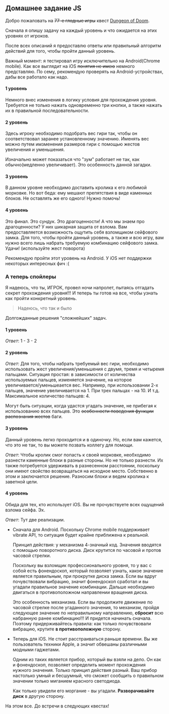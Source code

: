 ## Домашнее задание JS

Добро пожаловать на ~~77-е глодные игры~~ квеcт [Dungeon of Doom](http://artemluchin.github.io/ya-js-quest/).

Сначала я опишу задачу на каждый уровень и что ожидается на этих уровнях от игроков.

После всех описаний я предоставлю ответы или правильный алгоритм действий для того, чтобы пройти
данный уровень.

Важный момент: я тестировал игру исключительно на Android(Chrome mobile). Как все выглядит на iOS ~~понятия не имею~~ немного представляю.
По сему, рекомендую проверять на Android-устройствах, дабы все работало как надо.

#### 1 уровень

Немного внес изменения в логику условия для прохождения уровня. Требуется не только
нажать одновременно три кнопки, а также нажать их в правильной последовательности.


#### 2 уровень

Здесь игроку необходимо подобрать вес гири так, чтобы он соответствовал заранее установленному
значению. Именять вес можно путем имзменения размеров гири с помощью жестов увеличения и уменьшения.


Изначально может показаться что "зум" работает не так, как обычно(медленно увеличивает). Это особенность
данной загадки.


#### 3 уровень

В данном уровне необходимо доставить кролика к его любимой морковке. Но вот беда: ему
мешают препятствия в виде каменных блоков. Не оставлять же его одного! Нужно помочь!


#### 4 уровень

Это финал. Это сундук. Это драгоценности! А что мы знаем про драгоценности? У них шикарная защита от взлома.
Вам предоставляется возможность ощутить себя взломщиком сейфового замка. Для того, чтобы
пройти данный уровень, а также и всю игру, вам нужно всего лишь набрать требуемую комбинацию
сейфового замка. Удачи! (используйте жест поворота)

Рекомендую пройти этот уровень на Android. У iOS нет поддержки некоторых интересных фич :(


### А теперь спойлеры

Я надеюсь, что ты, ИГРОК, провел ночи напролет, пытаясь отгадать секрет прохождения уровня!!!
И теперь ты готов на все, чтобы узнать как пройти конкретный уровень.

> Надеюсь, что так и было

Долгожданные решения "сложнейших" задач.


#### 1 уровень

_Ответ_: 1 - 3 - 2


#### 2 уровень

_Ответ_: Для того, чтобы набрать требуемый вес гири, необходимо использовать жест увеличения/уменьшения с
двумя, тремя и четыремя пальцами. Ситуация простая: в зависимости от количества используемых пальцев, изменяется
значение, на которое увеличивается/уменьшеается вес. Например, при использовании 2-х пальцев, значение увеличивается на 1.
При трех пальцах - на 10. И т.д. Максимальное количество пальцев: 4.

Могут быть ситуации, когда удастся угадать значение, не прибегая к использованию всех пальцев. Это ~~особенности
поведения функции распознания жестов~~ баги.


#### 3 уровень

Данный уровень легко проходится и в одиночку. Но, если вам кажется, что это не так, то вы можете позвать коллегу
для помощи.

_Ответ_: Чтобы кролик смог попасть к своей морковке, необходимо разнести каменные блоки в разные стороны. Но не только разнести.
Их также потребуется удерживать в разнесенном расстоянии, поскольку они имеют свойство возвращаться на исходное место. 
Собственно в этом и заключается решение. Разносим блоки и ведем кролика к заветной цели.


#### 4 уровень

Обида для тех, кто использует iOS. Вы не прочувствуете всех ощущений взлома сейфа. Эх.

_Ответ_: Тут две реализации.

- Сначала для Android. Поскольку Chrome mobile поддерживает vibrate API, то ситуация будет крайне приближена к реальной.

  Принцип действия: у механизма 4-значный код. Значения вводятся с помощью поворотного диска. Диск крутится по часовой и протов часовой стрелки.
  
  Поскольку вы взломщик профессионального уровня, то у вас с собой есть фонендоскоп, который позволяет узнать, какое значение является правильным, при
  прокрутке диска замка. Если вы вдруг почувствовали вибрацию, значит фонендоскоп сработал и вы угадали правильное значение комбинации. Дальше необходимо
  двигаться в противоположном направлении вращения диска.
  
  Это особенность механизма. Если вы продолжите движение по часовой стрелке после угаданного значения, то механизм, пройдя следующее значение по неправильному
  направлению, **сбросит** всю набранную ранее комбинацию!!! И придется начинать сначала. Поэтому придерживайтесь правила: как только почувствовали вибрацию, крутите
  **в противоположную** сторону.
  
- Теперь для iOS. Не стоит расстраиваться раньше времени. Вы же пользователь техники Apple, а значит обвешаны различными модными гаджетами.
  
  Одним из таких является прибор, который вы взяли на дело. Он как и фонендоскоп, позволяет определить момент прохождения нужного значения.
  Только принцип действия разный. Ваш прибор настолько умный и бесшумный, что сможет сообщить о правильном значении только миганием красного светодиода.
  
  Как только увидели его моргание - вы угадали. **Разворачивайте диск** в другую сторону.


На этом все. До встречи в следующих квестах!
  
